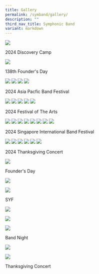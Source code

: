```yaml
---
title: Gallery
permalink: /symband/gallery/
description: ""
third_nav_title: Symphonic Band
variant: markdown
---
```

![](/images/1O2A0039.jpg)

2024 Discovery Camp

![](/images/1K3A9459_DxO.jpg)

138th Founder's Day

![](/images/IMG_9426.jpg)
![](/images/DSC02624.jpg)
![](/images/DSC02623.jpg)
![](/images/DSC02617.jpg)

2024  Asia Pacfic Band Festival 

![](/images/ry_bandfoa24_054_53728293750_o.jpg)
![](/images/ry_bandfoa24_037_53726944917_o.jpg)
![](/images/ry_bandfoa24_030_53728290300_o.jpg)
![](/images/ry_bandfoa24_023_53728294410_o.jpg)
![](/images/IMG_7160_DxO.jpg)

2024 Festival of The Arts

![](/images/1k.jpg)
![](/images/2k.jpg)
![](/images/3.jpg)
![](/images/4k.jpg)
![](/images/5k.jpg)
![](/images/6k.jpg)
![](/images/7.jpg)
![](/images/ry_bandfoa24_054_53728293750_o.jpg)

2024  Singapore International Band Festival 

![](/images/img_9928_dxo_54141972909_o.jpg)
![](/images/img_0190_dxo_54140793067_o.jpg)
![](/images/DSC08212.jpg)
![](/images/Copy_of_1O2A9921.jpg)
![](/images/Copy_of_1O2A0401.jpg)
![](/images/Copy_of_1O2A0154.jpg)

2024 Thanksgiving Concert

![](/images/FD2023_71.jpg)

Founder's Day

![](/images/1__Brass_Ens_Group_Photo.JPG)

![](/images/4__Percs_Ens_Group_Photo.JPG)

SYF

![](/images/10.JPG)

![](/images/4.JPG)

![](/images/3__1_.JPG)

Band Night

![](/images/DSC03365.jpeg)

![](/images/DSC03605.jpeg)

Thanksgiving Concert